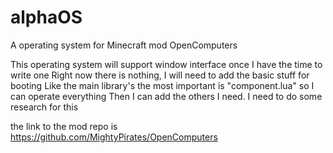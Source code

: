 # alphaOS
A operating system for Minecraft mod OpenComputers 

This operating system will support window interface once I have the time to write one
Right now there is nothing, I will need to add the basic stuff for booting
Like the main library's the most important is "component.lua" so I can operate everything 
Then I can add the others I need. I need to do some research for this

the link to the mod repo is https://github.com/MightyPirates/OpenComputers